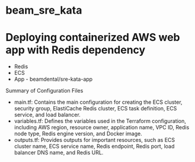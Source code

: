 # beam_sre_kata

# Deploying containerized AWS web app with Redis dependency

* Redis
* ECS 
* App - beamdental/sre-kata-app


Summary of Configuration Files
* main.tf: Contains the main configuration for creating the ECS cluster, security group, ElastiCache Redis cluster, ECS task definition, ECS service, and load balancer.
* variables.tf: Defines the variables used in the Terraform configuration, including AWS region, resource owner, application name, VPC ID, Redis node type, Redis engine version, and Docker image.
* outputs.tf: Provides outputs for important resources, such as ECS cluster name, ECS service name, Redis endpoint, Redis port, load balancer DNS name, and Redis URL.